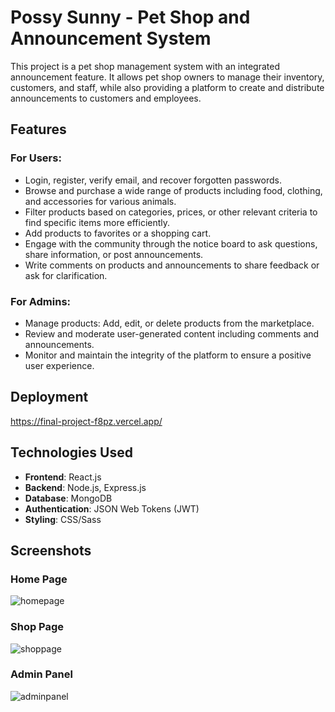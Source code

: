# Possy Sunny - Pet Shop and Announcement System

This project is a pet shop management system with an integrated announcement feature. It allows pet shop owners to manage their inventory, customers, and staff, while also providing a platform to create and distribute announcements to customers and employees.

## Features
### For Users:
- Login, register, verify email, and recover forgotten passwords.
- Browse and purchase a wide range of products including food, clothing, and accessories for various animals.
- Filter products based on categories, prices, or other relevant criteria to find specific items more efficiently.
- Add products to favorites or a shopping cart.
- Engage with the community through the notice board to ask questions, share information, or post announcements.
- Write comments on products and announcements to share feedback or ask for clarification.

### For Admins:
- Manage products: Add, edit, or delete products from the marketplace.
- Review and moderate user-generated content including comments and announcements.
- Monitor and maintain the integrity of the platform to ensure a positive user experience.

## Deployment
https://final-project-f8pz.vercel.app/

## Technologies Used

- **Frontend**: React.js
- **Backend**: Node.js, Express.js
- **Database**: MongoDB
- **Authentication**: JSON Web Tokens (JWT)
- **Styling**: CSS/Sass

## Screenshots
### Home Page
![homepage](https://github.com/Esmira-11/Possy-Sunny-Project/assets/99867596/838cbb3c-d287-4212-8240-cc5b4ef940cf)

### Shop Page
![shoppage](https://github.com/Esmira-11/Possy-Sunny-Project/assets/99867596/eef3058a-6c28-4fb1-acb1-c7ffcc372242)

### Admin Panel
![adminpanel](https://github.com/Esmira-11/Possy-Sunny-Project/assets/99867596/1504c0e9-21a0-4d46-9d44-902db589b590)

